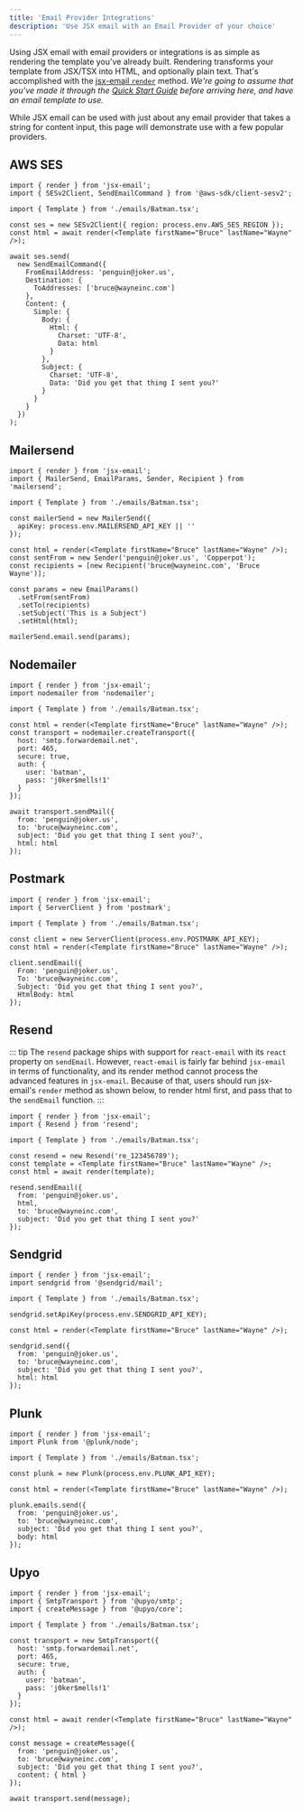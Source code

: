 ```yaml
---
title: 'Email Provider Integrations'
description: 'Use JSX email with an Email Provider of your choice'
---
```


<!--@include: @/include/header.md-->

Using JSX email with email providers or integrations is as simple as rendering the template you've already built. Rendering transforms your template from JSX/TSX into HTML, and optionally plain text. That's accomplished with the [jsx-email `render`](/docs/core/render) method. _We're going to assume that you've made it through the [Quick Start Guide](/docs/quick-start) before arriving here, and have an email template to use._

While JSX email can be used with just about any email provider that takes a string for content input, this page will demonstrate use with a few popular providers.

## AWS SES

```tsx
import { render } from 'jsx-email';
import { SESv2Client, SendEmailCommand } from '@aws-sdk/client-sesv2';

import { Template } from './emails/Batman.tsx';

const ses = new SESv2Client({ region: process.env.AWS_SES_REGION });
const html = await render(<Template firstName="Bruce" lastName="Wayne" />);

await ses.send(
  new SendEmailCommand({
    FromEmailAddress: 'penguin@joker.us',
    Destination: {
      ToAddresses: ['bruce@wayneinc.com']
    },
    Content: {
      Simple: {
        Body: {
          Html: {
            Charset: 'UTF-8',
            Data: html
          }
        },
        Subject: {
          Charset: 'UTF-8',
          Data: 'Did you get that thing I sent you?'
        }
      }
    }
  })
);
```

## Mailersend

```tsx
import { render } from 'jsx-email';
import { MailerSend, EmailParams, Sender, Recipient } from 'mailersend';

import { Template } from './emails/Batman.tsx';

const mailerSend = new MailerSend({
  apiKey: process.env.MAILERSEND_API_KEY || ''
});

const html = render(<Template firstName="Bruce" lastName="Wayne" />);
const sentFrom = new Sender('penguin@joker.us', 'Copperpot');
const recipients = [new Recipient('bruce@wayneinc.com', 'Bruce Wayne')];

const params = new EmailParams()
  .setFrom(sentFrom)
  .setTo(recipients)
  .setSubject('This is a Subject')
  .setHtml(html);

mailerSend.email.send(params);
```

## Nodemailer

```tsx
import { render } from 'jsx-email';
import nodemailer from 'nodemailer';

import { Template } from './emails/Batman.tsx';

const html = render(<Template firstName="Bruce" lastName="Wayne" />);
const transport = nodemailer.createTransport({
  host: 'smtp.forwardemail.net',
  port: 465,
  secure: true,
  auth: {
    user: 'batman',
    pass: 'j0ker$mells!1'
  }
});

await transport.sendMail({
  from: 'penguin@joker.us',
  to: 'bruce@wayneinc.com',
  subject: 'Did you get that thing I sent you?',
  html: html
});
```

## Postmark

```tsx
import { render } from 'jsx-email';
import { ServerClient } from 'postmark';

import { Template } from './emails/Batman.tsx';

const client = new ServerClient(process.env.POSTMARK_API_KEY);
const html = render(<Template firstName="Bruce" lastName="Wayne" />);

client.sendEmail({
  From: 'penguin@joker.us',
  To: 'bruce@wayneinc.com',
  Subject: 'Did you get that thing I sent you?',
  HtmlBody: html
});
```

## Resend

::: tip
The `resend` package ships with support for `react-email` with its `react` property on `sendEmail`. However, `react-email` is fairly far behind `jsx-email` in terms of functionality, and its render method cannot process the advanced features in `jsx-email`. Because of that, users should run jsx-email's `render` method as shown below, to render html first, and pass that to the `sendEmail` function.
:::

```tsx
import { render } from 'jsx-email';
import { Resend } from 'resend';

import { Template } from './emails/Batman.tsx';

const resend = new Resend('re_123456789');
const template = <Template firstName="Bruce" lastName="Wayne" />;
const html = await render(template);

resend.sendEmail({
  from: 'penguin@joker.us',
  html,
  to: 'bruce@wayneinc.com',
  subject: 'Did you get that thing I sent you?'
});
```

## Sendgrid

```tsx
import { render } from 'jsx-email';
import sendgrid from '@sendgrid/mail';

import { Template } from './emails/Batman.tsx';

sendgrid.setApiKey(process.env.SENDGRID_API_KEY);

const html = render(<Template firstName="Bruce" lastName="Wayne" />);

sendgrid.send({
  from: 'penguin@joker.us',
  to: 'bruce@wayneinc.com',
  subject: 'Did you get that thing I sent you?',
  html: html
});
```

## Plunk

```tsx
import { render } from 'jsx-email';
import Plunk from '@plunk/node';

import { Template } from './emails/Batman.tsx';

const plunk = new Plunk(process.env.PLUNK_API_KEY);

const html = render(<Template firstName="Bruce" lastName="Wayne" />);

plunk.emails.send({
  from: 'penguin@joker.us',
  to: 'bruce@wayneinc.com',
  subject: 'Did you get that thing I sent you?',
  body: html
});
```

## Upyo

```tsx
import { render } from 'jsx-email';
import { SmtpTransport } from '@upyo/smtp';
import { createMessage } from '@upyo/core';

import { Template } from './emails/Batman.tsx';

const transport = new SmtpTransport({
  host: 'smtp.forwardemail.net',
  port: 465,
  secure: true,
  auth: {
    user: 'batman',
    pass: 'j0ker$mells!1'
  }
});

const html = await render(<Template firstName="Bruce" lastName="Wayne" />);

const message = createMessage({
  from: 'penguin@joker.us',
  to: 'bruce@wayneinc.com',
  subject: 'Did you get that thing I sent you?',
  content: { html }
});

await transport.send(message);
```
